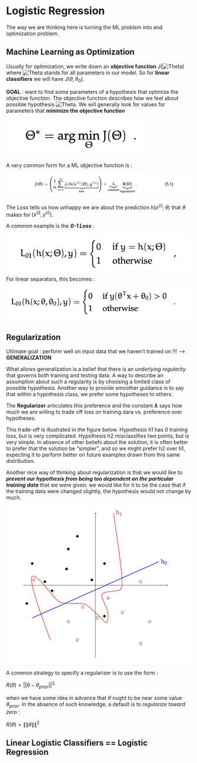 # Logistic Regression

The way we are thinking here is turning the ML problem into and optimization problem.

## Machine Learning as Optimization

Usually for optimization, we write down an **objective function** J(![Theta](https://latex.codecogs.com/png.latex?\Theta)) where ![Theta](https://latex.codecogs.com/png.latex?\Theta) stands 
for all parameters in our model. So for **linear classifiers** we will have J($\theta,\theta_0$).

**GOAL** : want to find some parameters of a hypothesis that optimize the objective function.
The objective function describes how we feel about possible hypothesis ![Theta](https://latex.codecogs.com/png.latex?\Theta). 
We will generally look for values for parameters that **minimize the 
objective function**

![function](Solution.png)

A very common form for a ML objective function is :

![OF](ObjectiveFunction.png)

The Loss tells us how unhappy we are about the prediction $h(x^{(i)};\theta)$ that $\theta$ makes for $(x^{(i)},y^{(i)})$.

A common example is the ***0-1 Loss*** :

![L](0-1Loss.png)

For linear separators, this becomes :

![L1](0-1losslinear.png)

## Regularization

Ultimate goal : perform well on input data that we haven't trained on !!! --> **GENERALIZATION**

What allows generalization is a belief that there is an *underlying regularity* that governs both training and testing data. A way to describe an assumption about such a regularity is by choosing a limited class of possible hypothesis. Another way to provide smoother guidance is to say that within a hypothesis class, we prefer some hypotheses to others.

The **Regularizer** articulates this preference and the constant **$\lambda$** says how much we are willing to trade off loss on training dara vs. preference over hypotheses.

This trade-off is illustrated in the figure below. Hypothesis h1 has 0 training loss, but is very complicated. Hypothesis h2 misclassifies two points, but is very simple. 
In absence of other beliefs about the solution, it is often better to prefer that the solution be “simpler”, and so we might prefer h2 over h1, expecting it to perform better on future examples drawn from this same distribution. 

Another nice way of thinking about regularization is that we would like to ***prevent our hypothesis from being too dependent on the particular training data*** that we were given: we would like for it to be the case that if the training data were changed slightly, the hypothesis would not change by much.

![TO](TradeOff.png)

A common strategy to specify a regularizer is to use the form :

$R(\theta) = ||\theta - \theta_{prior}||^2$

when we have some idea in advance that $\theta$ ought to be near some value $\theta_{prior}$. In the absence of such knowledge, a default is to *regularize toward zero* :

$R(\theta) = \|\|\theta\|\|^2$

## Linear Logistic Classifiers == Logistic Regression

